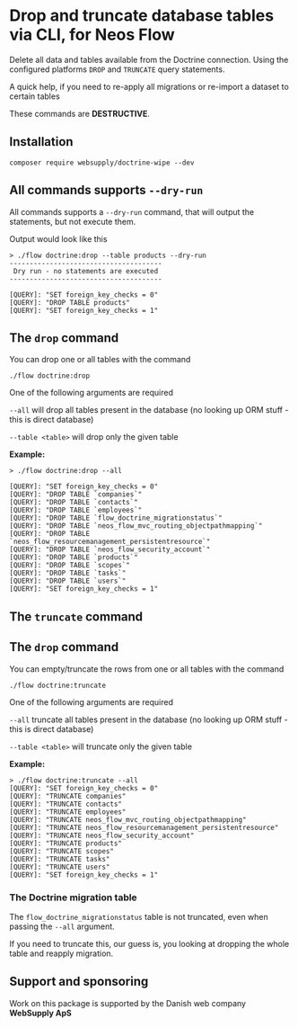 # Drop and truncate database tables via CLI, for Neos Flow

Delete all data and tables available from the Doctrine connection. Using the configured platforms `DROP` and `TRUNCATE` query statements.

A quick help, if you need to re-apply all migrations or re-import a dataset to certain tables

These commands are **DESTRUCTIVE**.

## Installation

```
composer require websupply/doctrine-wipe --dev
```

## All commands supports `--dry-run`

All commands supports a `--dry-run` command, that will output the statements, but not execute them.

Output would look like this

````shell
> ./flow doctrine:drop --table products --dry-run
--------------------------------------
 Dry run - no statements are executed
--------------------------------------

[QUERY]: "SET foreign_key_checks = 0"
[QUERY]: "DROP TABLE products"
[QUERY]: "SET foreign_key_checks = 1"
````

## The `drop` command

You can drop one or all tables with the command

`./flow doctrine:drop`

One of the following arguments are required

`--all` will drop all tables present in the database (no looking up ORM stuff - this is direct database)

`--table <table>` will drop only the given table


**Example:**
```shell
> ./flow doctrine:drop --all

[QUERY]: "SET foreign_key_checks = 0"
[QUERY]: "DROP TABLE `companies`"
[QUERY]: "DROP TABLE `contacts`"
[QUERY]: "DROP TABLE `employees`"
[QUERY]: "DROP TABLE `flow_doctrine_migrationstatus`"
[QUERY]: "DROP TABLE `neos_flow_mvc_routing_objectpathmapping`"
[QUERY]: "DROP TABLE `neos_flow_resourcemanagement_persistentresource`"
[QUERY]: "DROP TABLE `neos_flow_security_account`"
[QUERY]: "DROP TABLE `products`"
[QUERY]: "DROP TABLE `scopes`"
[QUERY]: "DROP TABLE `tasks`"
[QUERY]: "DROP TABLE `users`"
[QUERY]: "SET foreign_key_checks = 1"
```

## The `truncate` command


## The `drop` command

You can empty/truncate the rows from one or all tables with the command

`./flow doctrine:truncate`

One of the following arguments are required

`--all` truncate all tables present in the database (no looking up ORM stuff - this is direct database)

`--table <table>` will truncate only the given table


**Example:**
```shell
> ./flow doctrine:truncate --all
[QUERY]: "SET foreign_key_checks = 0"
[QUERY]: "TRUNCATE companies"
[QUERY]: "TRUNCATE contacts"
[QUERY]: "TRUNCATE employees"
[QUERY]: "TRUNCATE neos_flow_mvc_routing_objectpathmapping"
[QUERY]: "TRUNCATE neos_flow_resourcemanagement_persistentresource"
[QUERY]: "TRUNCATE neos_flow_security_account"
[QUERY]: "TRUNCATE products"
[QUERY]: "TRUNCATE scopes"
[QUERY]: "TRUNCATE tasks"
[QUERY]: "TRUNCATE users"
[QUERY]: "SET foreign_key_checks = 1"
```

### The Doctrine migration table

The `flow_doctrine_migrationstatus` table is not truncated, even when passing the `--all` argument.

If you need to truncate this, our guess is, you looking at dropping the whole table and reapply migration.


## Support and sponsoring
Work on this package is supported by the Danish web company **WebSupply ApS** 
